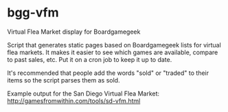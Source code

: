 # bgg-vfm
Virtual Flea Market display for Boardgamegeek

Script that generates static pages based on Boardgamegeek lists for virtual flea markets. 
It makes it easier to see which games are available, compare to past sales, etc. Put it on a cron job
to keep it up to date.

It's recommended that people add the words "sold" or "traded" to their items so the script parses them as sold.

Example output for the San Diego Virtual Flea Market: http://gamesfromwithin.com/tools/sd-vfm.html